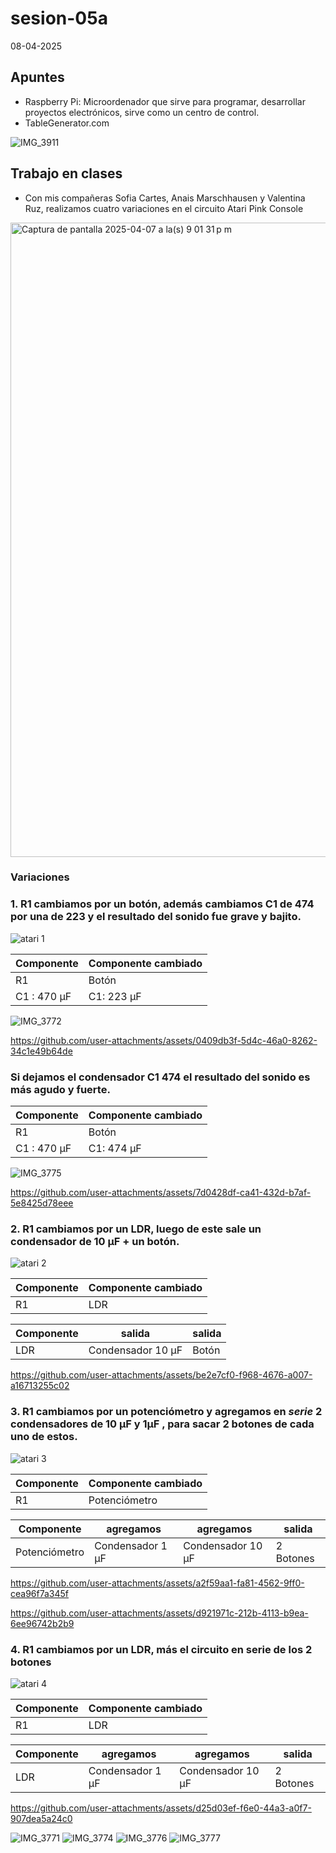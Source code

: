 # sesion-05a

08-04-2025

## Apuntes

* Raspberry Pi: Microordenador que sirve para programar, desarrollar proyectos electrónicos, sirve como un centro de control.
* TableGenerator.com

![IMG_3911](https://github.com/user-attachments/assets/4131aca7-eedf-4f00-b921-9c8e96108c7e)

## Trabajo en clases 


* Con mis compañeras Sofia Cartes, Anais Marschhausen y Valentina Ruz, realizamos cuatro variaciones en el circuito Atari Pink Console


<img width="1015" alt="Captura de pantalla 2025-04-07 a la(s) 9 01 31 p m" src="https://github.com/user-attachments/assets/c1102537-5164-4e0c-b0e8-cc6fcda596a4" />

### Variaciones

### 1. R1 cambiamos por un botón, además cambiamos C1 de 474 por una de 223 y el resultado del sonido fue grave y bajito. 

![atari 1](https://github.com/user-attachments/assets/3d456364-62fd-465a-ad6b-7718cd80e338)

| Componente | Componente cambiado | 
|----|---| 
|R1| Botón |
| C1 : 470 µF | C1: 223 µF |

![IMG_3772](https://github.com/user-attachments/assets/88163ec1-9de1-4069-977e-621f47c0f233)

https://github.com/user-attachments/assets/0409db3f-5d4c-46a0-8262-34c1e49b64de

### Si dejamos el condensador C1 474 el resultado del sonido es más agudo y fuerte.

| Componente | Componente cambiado | 
|----|---| 
|R1| Botón |
| C1 : 470 µF | C1: 474 µF |

![IMG_3775](https://github.com/user-attachments/assets/53e81270-cb53-45c3-b02f-1e9c43621570)

https://github.com/user-attachments/assets/7d0428df-ca41-432d-b7af-5e8425d78eee

### 2. R1 cambiamos por un LDR, luego de este sale un condensador de 10 µF + un botón.

![atari 2](https://github.com/user-attachments/assets/f53fdda2-bbe9-4bb5-a52e-14e869c7463d)

| Componente | Componente cambiado | 
|----|---| 
|R1| LDR |


| Componente | salida | salida | 
|---|---|---|
| LDR | Condensador 10 µF | Botón | 


https://github.com/user-attachments/assets/be2e7cf0-f968-4676-a007-a16713255c02

### 3. R1 cambiamos por un potenciómetro y agregamos en _serie_ 2 condensadores de 10 µF y 1µF , para sacar 2 botones de cada uno de estos.

![atari 3](https://github.com/user-attachments/assets/260d61a3-9305-4dc3-ab9b-c2d5b6b292e9)

| Componente | Componente cambiado | 
|----|---| 
|R1| Potenciómetro |

| Componente | agregamos | agregamos | salida |
|---|---|---|---|
| Potenciómetro | Condensador 1 µF | Condensador 10 µF| 2 Botones | 


https://github.com/user-attachments/assets/a2f59aa1-fa81-4562-9ff0-cea96f7a345f


https://github.com/user-attachments/assets/d921971c-212b-4113-b9ea-6ee96742b2b9


### 4. R1 cambiamos por un LDR, más el circuito en serie de los 2 botones

![atari 4](https://github.com/user-attachments/assets/fc78eb94-0a27-4f7e-9ec2-be4412d08caa)

| Componente | Componente cambiado | 
|----|---| 
|R1| LDR |

| Componente | agregamos | agregamos | salida |
|---|---|---|---|
| LDR | Condensador 1 µF | Condensador 10 µF| 2 Botones | 

https://github.com/user-attachments/assets/d25d03ef-f6e0-44a3-a0f7-907dea5a24c0


![IMG_3771](https://github.com/user-attachments/assets/ebb61b19-bf62-4360-8b8d-f134034e9b49)
![IMG_3774](https://github.com/user-attachments/assets/d1b3e395-4891-4517-a551-630698f512b1)
![IMG_3776](https://github.com/user-attachments/assets/e265ec21-63fc-41aa-adf8-852d39e6a39c)
![IMG_3777](https://github.com/user-attachments/assets/9e855bb1-f1ec-4e93-8433-29a759a9e33a)





